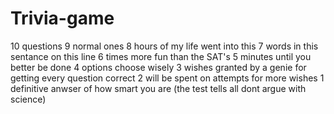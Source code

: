 # Trivia-game
10 questions
9 normal ones
8 hours of my life went into this
7 words in this sentance on this line
6 times more fun than the SAT's
5 minutes until you better be done
4 options choose wisely
3 wishes granted by a genie for getting every question correct
2 will be spent on attempts for more wishes
1 definitive anwser of how smart you are (the test tells all dont argue with science)